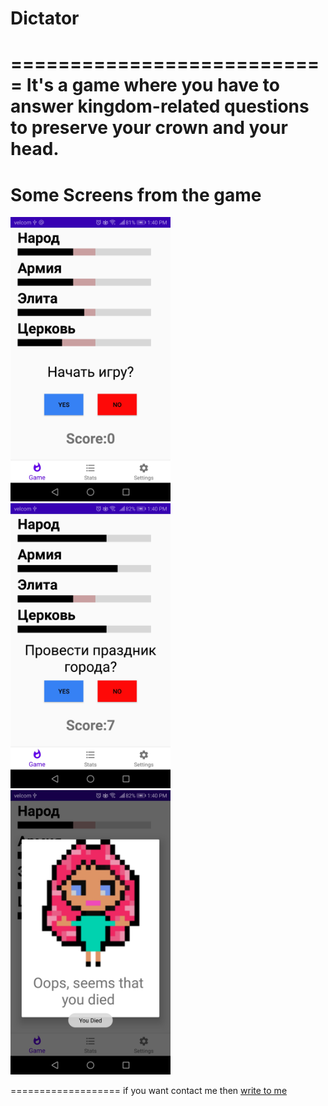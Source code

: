 # Dictator
===========================
It's a game where you have to answer kingdom-related questions to preserve your crown and your head.
===============================

Some Screens from the game
=======================
<img src="readme/screenshot_1.jpg" width="256"/>
<img src="readme/screenshot_2.jpg" width="256"/>
<img src="readme/screenshot_3.jpg" width="256"/>

===================
if you want contact me then [write to me](https://vk.com/showmethatsmile)
